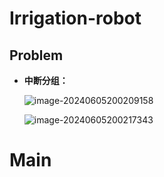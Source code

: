 # Irrigation-robot





## Problem

* **中断分组：** 

  ![image-20240605200209158](C:\Users\blue\AppData\Roaming\Typora\typora-user-images\image-20240605200209158.png)

  ![image-20240605200217343](C:\Users\blue\AppData\Roaming\Typora\typora-user-images\image-20240605200217343.png)



































# Main







